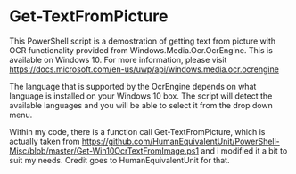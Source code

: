 # Get-TextFromPicture
This PowerShell script is a demostration of getting text from picture with OCR functionality provided from Windows.Media.Ocr.OcrEngine. This is available on Windows 10.
For more information, please visit https://docs.microsoft.com/en-us/uwp/api/windows.media.ocr.ocrengine

The language that is supported by the OcrEngine depends on what language is installed on your Windows 10 box. The script will detect the available languages and you will be able to select it from the drop down menu.

Within my code, there is a function call Get-TextFromPicture, which is actually taken from https://github.com/HumanEquivalentUnit/PowerShell-Misc/blob/master/Get-Win10OcrTextFromImage.ps1 and i modified it a bit to suit my needs. Credit goes to HumanEquivalentUnit for that.

